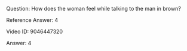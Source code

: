 Question: How does the woman feel while talking to the man in brown?

Reference Answer: 4

Video ID: 9046447320

Answer: 4

